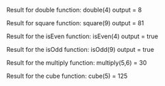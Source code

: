 Result for double function: double(4) output = 8

Result for square function: square(9) output = 81

Result for the isEven function: isEven(4) output = true

Result for the isOdd function: isOdd(9) output = true

Result for the multiply function: multiply(5,6) = 30

Result for the cube function: cube(5) = 125

